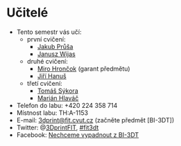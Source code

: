 Učitelé
=======

  * Tento semestr vás učí:
      * první cvičení:
          * [Jakub Průša](teacher/prusaja3.md)
          * [Janusz Wijas](teacher/wijasjan.md)
      * druhé cvičení:
          * [Miro Hrončok](teacher/hroncmir.md) (garant předmětu)
          * [Jiří Hanuš](teacher/hanusji8.md)
      * třetí cvičení:
          * [Tomáš Sýkora](teacher/sykorto6.md)
          * [Marián Hlaváč](teacher/hlavam30.md)
  * Telefon do labu: +420 224 358 714
  * Místnost labu: TH:A-1153
  * E-mail: [3dprint@fit.cvut.cz](mailto:3dprint@fit.cvut.cz)
    (začněte předmět \[BI-3DT\])
  * Twitter: @[3DprintFIT](https://twitter.com/3DprintFIT),
    [#fit3dt](https://twitter.com/search?vertical=default&q=%23fit3dt)
  * Facebook:
    [Nechceme vypadnout z BI-3DT](https://www.facebook.com/groups/bi3dt/)
